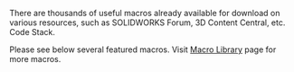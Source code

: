 There are thousands of useful macros already available for download on various resources, such as SOLIDWORKS Forum, 3D Content Central, etc. Code Stack.

Please see below several featured macros. Visit [Macro Library](https://www.codestack.net/solidworks-tools/) page for more macros.
